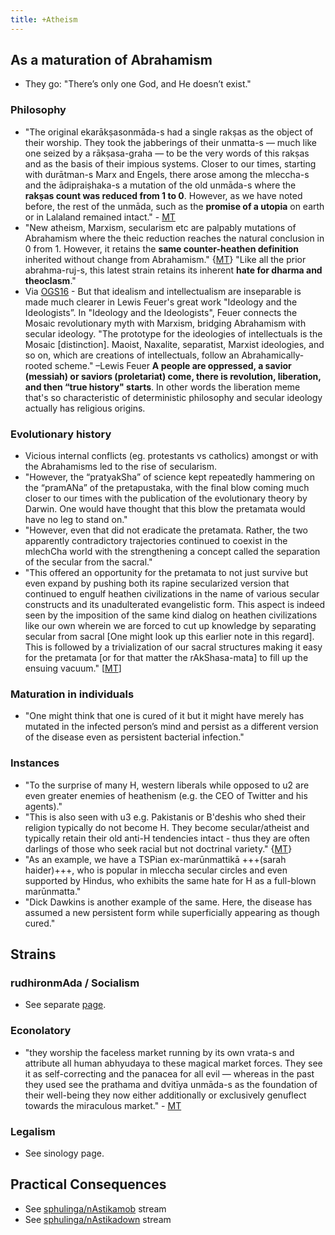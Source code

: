 ```yaml
---
title: +Atheism
---
```


## As a maturation of Abrahamism
- They go: "There’s only one God, and He doesn’t exist."

### Philosophy
- "The original ekarākṣasonmāda-s had a single rakṣas as the object of their worship. They took the jabberings of their unmatta-s — much like one seized by a rākṣasa-graha — to be the very words of this rakṣas and as the basis of their impious systems. Closer to our times, starting with durātman-s Marx and Engels, there arose among the mleccha-s and the ādipraiṣhaka-s a mutation of the old unmāda-s where the **rakṣas count was reduced from 1 to 0**. However, as we have noted before, the rest of the unmāda, such as the **promise of a utopia** on earth or in Lalaland remained intact." - [MT](https://manasataramgini.wordpress.com/2020/06/08/pandemic-days-the-fizz-is-out-of-the-bottle/)
- "New atheism, Marxism, secularism etc are palpably mutations of Abrahamism where the theic reduction reaches the natural conclusion in 0 from 1. However, it retains the **same counter-heathen definition** inherited without change from Abrahamism." {[MT](https://twitter.com/blog_supplement/status/1064698752517226496)} "Like all the prior abrahma-ruj-s, this latest strain retains its inherent **hate for dharma and theoclasm**."
- Via [OGS16](https://twitter.com/OGSaffron/status/796270938195165185) - But that idealism and intellectualism are inseparable is made much clearer in Lewis Feuer's great work "Ideology and the Ideologists”. In "Ideology and the Ideologists", Feuer connects the Mosaic revolutionary myth with Marxism, bridging Abrahamism with secular ideology. "The prototype for the ideologies of intellectuals is the Mosaic \[distinction\].  Maoist, Naxalite, separatist, Marxist ideologies, and so on, which are creations of intellectuals, follow an Abrahamically-rooted scheme." –Lewis Feuer **A people are oppressed, a savior (messiah) or saviors (proletariat) come, there is revolution, liberation, and then “true history" starts**. In other words the liberation meme that's so characteristic of deterministic philosophy and secular ideology actually has religious origins.

### Evolutionary history
- Vicious internal conflicts (eg. protestants vs catholics) amongst or with the Abrahamisms led to the rise of secularism.
- "However, the “pratyakSha” of science kept repeatedly hammering on the “pramANa” of the pretapustaka, with the final blow coming much closer to our times with the publication of the evolutionary theory by Darwin. One would have thought that this blow the pretamata would have no leg to stand on."
- "However, even that did not eradicate the pretamata. Rather, the two apparently contradictory trajectories continued to coexist in the mlechCha world with the strengthening a concept called the separation of the secular from the sacral."
- "This offered an opportunity for the pretamata to not just survive but even expand by pushing both its rapine secularized version that continued to engulf heathen civilizations in the name of various secular constructs and its unadulterated evangelistic form. This aspect is indeed seen by the imposition of the same kind dialog on heathen civilizations like our own wherein we are forced to cut up knowledge by separating secular from sacral \[One might look up this earlier note in this regard\]. This is followed by a trivialization of our sacral structures making it easy for the pretamata \[or for that matter the rAkShasa-mata\] to fill up the ensuing vacuum."  \[[MT](https://manasataramgini.wordpress.com/2013/02/10/the-end-of-the-heathens/)\]

### Maturation in individuals
- "One might think that one is cured of it but it might have merely has mutated in the infected person’s mind and persist as a different version of the disease even as persistent bacterial infection."

### Instances
- "To the surprise of many H, western liberals while opposed to u2 are even greater enemies of heathenism (e.g. the CEO of Twitter and his agents)."
- "This is also seen with u3 e.g. Pakistanis or B'deshis who shed their religion typically do not become H. They become secular/atheist  and typically retain their old anti-H tendencies intact - thus they are often darlings of those who seek racial but not doctrinal variety." {[MT](https://twitter.com/blog_supplement/status/1064698752517226496)}
- "As an example, we have a TSPian ex-marūnmattikā +++(sarah haider)+++, who is popular in mleccha secular circles and even supported by Hindus, who exhibits the same hate for H as a full-blown marūnmatta."
- "Dick Dawkins is another example of the same. Here, the disease has assumed a new persistent form while superficially appearing as though cured."

## Strains
### rudhironmAda / Socialism
- See separate [page](../rudhironmAda).

### Econolatory
- "they worship the faceless market running by its own vrata-s and attribute all human abhyudaya to these magical market forces. They see it as self-correcting and the panacea for all evil — whereas in the past they used see the prathama and dvitīya unmāda-s as the foundation of their well-being they now either additionally or exclusively genuflect towards the miraculous market." - [MT](https://manasataramgini.wordpress.com/2020/06/08/pandemic-days-the-fizz-is-out-of-the-bottle/)

### Legalism
- See sinology page.

## Practical Consequences
- See [sphulinga/nAstikamob](https://sphulinga.wordpress.com/category/twitter/nAstikamob/) stream
- See [sphulinga/nAstikadown](https://sphulinga.wordpress.com/category/twitter/nAstikadown/) stream

